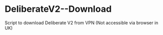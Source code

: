 # DeliberateV2--Download
Script to download Deliberate V2 from VPN (Not accessible via browser in UK)
